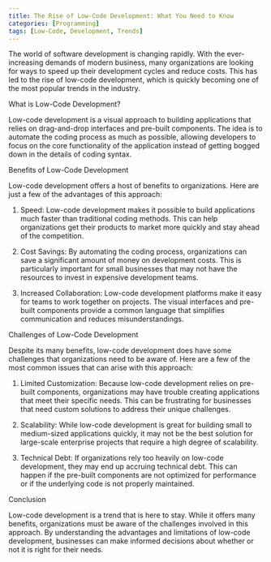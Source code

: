 ```yaml
---
title: The Rise of Low-Code Development: What You Need to Know
categories: [Programming]
tags: [Low-Code, Development, Trends]
---
```


The world of software development is changing rapidly. With the ever-increasing demands of modern business, many organizations are looking for ways to speed up their development cycles and reduce costs. This has led to the rise of low-code development, which is quickly becoming one of the most popular trends in the industry.

What is Low-Code Development?

Low-code development is a visual approach to building applications that relies on drag-and-drop interfaces and pre-built components. The idea is to automate the coding process as much as possible, allowing developers to focus on the core functionality of the application instead of getting bogged down in the details of coding syntax.

Benefits of Low-Code Development

Low-code development offers a host of benefits to organizations. Here are just a few of the advantages of this approach:

1. Speed: Low-code development makes it possible to build applications much faster than traditional coding methods. This can help organizations get their products to market more quickly and stay ahead of the competition.

2. Cost Savings: By automating the coding process, organizations can save a significant amount of money on development costs. This is particularly important for small businesses that may not have the resources to invest in expensive development teams.

3. Increased Collaboration: Low-code development platforms make it easy for teams to work together on projects. The visual interfaces and pre-built components provide a common language that simplifies communication and reduces misunderstandings.

Challenges of Low-Code Development

Despite its many benefits, low-code development does have some challenges that organizations need to be aware of. Here are a few of the most common issues that can arise with this approach:

1. Limited Customization: Because low-code development relies on pre-built components, organizations may have trouble creating applications that meet their specific needs. This can be frustrating for businesses that need custom solutions to address their unique challenges.

2. Scalability: While low-code development is great for building small to medium-sized applications quickly, it may not be the best solution for large-scale enterprise projects that require a high degree of scalability.

3. Technical Debt: If organizations rely too heavily on low-code development, they may end up accruing technical debt. This can happen if the pre-built components are not optimized for performance or if the underlying code is not properly maintained.

Conclusion

Low-code development is a trend that is here to stay. While it offers many benefits, organizations must be aware of the challenges involved in this approach. By understanding the advantages and limitations of low-code development, businesses can make informed decisions about whether or not it is right for their needs.